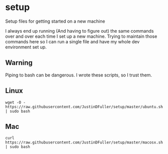 # setup
Setup files for getting started on a new machine

I always end up running (And having to figure out) the same commands over and over each time I set up a new machine. Trying to maintain those commands here so I can run a single file and have my whole dev environment set up.

## Warning
Piping to bash can be dangerous. I wrote these scripts, so I trust them.

## Linux
```
wget -O - https://raw.githubusercontent.com/JustinDFuller/setup/master/ubuntu.sh | sudo bash
```

## Mac
```
curl https://raw.githubusercontent.com/JustinDFuller/setup/master/macosx.sh | sudo bash
```
